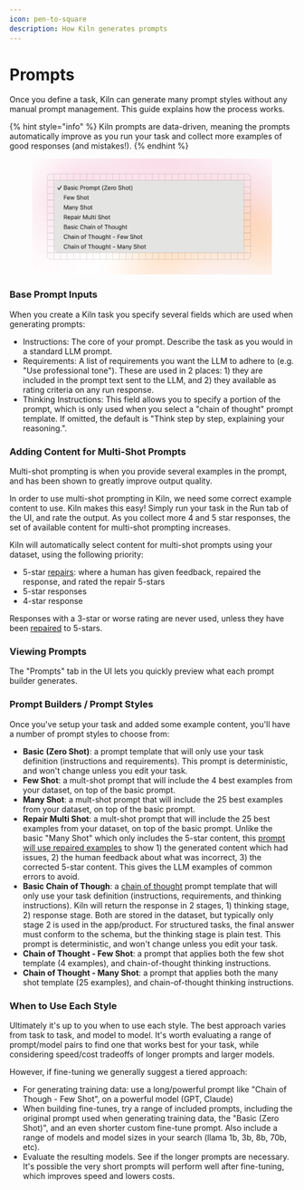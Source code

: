 ```yaml
---
icon: pen-to-square
description: How Kiln generates prompts
---
```


# Prompts

Once you define a task, Kiln can generate many prompt styles without any manual prompt management. This guide explains how the process works.

{% hint style="info" %}
Kiln prompts are data-driven, meaning the prompts automatically improve as you run your task and collect more examples of good responses (and mistakes!).&#x20;
{% endhint %}

<figure><img src="../.gitbook/assets/Prompts.png" alt=""><figcaption></figcaption></figure>

### Base Prompt Inputs

When you create a Kiln task you specify several fields which are used when generating prompts:

* Instructions: The core of your prompt. Describe the task as you would in a standard LLM prompt.
* Requirements: A list of requirements you want the LLM to adhere to (e.g. "Use professional tone"). These are used in 2 places: 1) they are included in the prompt text sent to the LLM, and 2) they available as rating criteria on any run response.
* Thinking Instructions: This field allows you to specify a portion of the prompt, which is only used when you select a "chain of thought" prompt template. If omitted, the default is "Think step by step, explaining your reasoning.".&#x20;

### Adding Content for Multi-Shot Prompts

Multi-shot prompting is when you provide several examples in the prompt, and has been shown to greatly improve output quality.

In order to use multi-shot prompting in Kiln, we need some correct example content to use. Kiln makes this easy! Simply run your task in the Run tab of the UI, and rate the output. As you collect more 4 and 5 star responses, the set of available content for multi-shot prompting increases.

Kiln will automatically select content for multi-shot prompts using your dataset, using the following priority:

* 5-star [repairs](repairing-responses.md): where a human has given feedback, repaired the response, and rated the repair 5-stars
* 5-star responses
* 4-star response

Responses with a 3-star or worse rating are never used, unless they have been [repaired](repairing-responses.md) to 5-stars.

### Viewing Prompts

The "Prompts" tab in the UI lets you quickly preview what each prompt builder generates.

### Prompt Builders / Prompt Styles

Once you've setup your task and added some example content, you'll have a number of prompt styles to choose from:

* **Basic (Zero Shot)**: a prompt template that will only use your task definition (instructions and requirements). This prompt is deterministic, and won't change unless you edit your task.
* **Few Shot**: a mult-shot prompt that will include the 4 best examples from your dataset, on top of the basic prompt.
* **Many Shot**: a mult-shot prompt that will include the 25 best examples from your dataset, on top of the basic prompt.
* **Repair Multi Shot**:  a mult-shot prompt that will include the 25 best examples from your dataset, on top of the basic prompt. Unlike the basic "Many Shot" which only includes the 5-star content, this [prompt will use repaired examples](repairing-responses.md) to show 1) the generated content which had issues, 2) the human feedback about what was incorrect, 3) the corrected 5-star content. This gives the LLM examples of common errors to avoid.
* **Basic Chain of Though**: a [chain of thought](https://www.promptingguide.ai/techniques/cot) prompt template that will only use your task definition (instructions, requirements, and thinking instructions). Kiln will return the response in 2 stages, 1) thinking stage, 2) response stage. Both are stored in the dataset, but typically only stage 2 is used in the app/product. For structured tasks, the final answer must conform to the schema, but the thinking stage is plain test. This prompt is deterministic, and won't change unless you edit your task.
* **Chain of Thought - Few Shot**: a prompt that applies both the few shot template (4 examples), and chain-of-thought thinking instructions.
* **Chain of Thought - Many Shot**: a prompt that applies both the many shot template (25 examples), and chain-of-thought thinking instructions.

### When to Use Each Style

Ultimately it's up to you when to use each style. The best approach varies from task to task, and model to model. It's worth evaluating a range of prompt/model pairs to find one that works best for your task, while considering speed/cost tradeoffs of longer prompts and larger models.

However, if fine-tuning we generally suggest a tiered approach:

* For generating training data: use a long/powerful prompt like "Chain of Though - Few Shot", on a powerful model (GPT, Claude)&#x20;
* When building fine-tunes, try a range of included prompts, including the original prompt used when generating training data, the "Basic (Zero Shot)", and an even shorter custom fine-tune prompt. Also include a range of models and model sizes in your search (llama 1b, 3b, 8b, 70b, etc).
* Evaluate the resulting models. See if the longer prompts are necessary. It's possible the very short prompts will perform well after fine-tuning, which improves speed and lowers costs.

